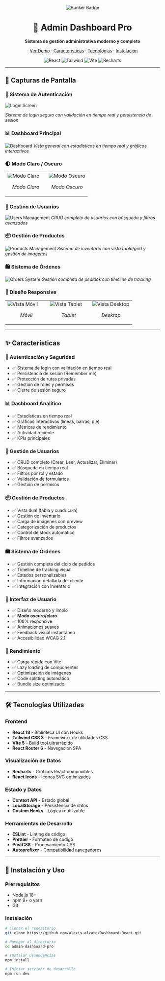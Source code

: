 <p align="center">
  <img src="https://img.shields.io/badge/Creando_desde-el_Búnker-000000?style=for-the-badge&logo=codeberg&logoColor=white" alt="Bunker Badge" />
</p>

<div align="center">
  
  # 🚀 Admin Dashboard Pro
  
  <p align="center">
    <strong>Sistema de gestión administrativa moderno y completo</strong>
  </p>
  
  <p align="center">
    ·
   <a href="https://dashboard-react-kohl.vercel.app/">Ver Demo</a>
    ·
    <a href="#características">Características</a>
    ·
    <a href="#tecnologías">Tecnologías</a>
    ·
    <a href="#instalación">Instalación</a>
  </p>
  
  <p align="center">
    <img src="https://img.shields.io/badge/React-18.2.0-61DAFB?style=for-the-badge&logo=react&logoColor=white" alt="React" />
    <img src="https://img.shields.io/badge/Tailwind_CSS-3.4.0-38B2AC?style=for-the-badge&logo=tailwind-css&logoColor=white" alt="Tailwind" />
    <img src="https://img.shields.io/badge/Vite-5.0.0-646CFF?style=for-the-badge&logo=vite&logoColor=white" alt="Vite" />
    <img src="https://img.shields.io/badge/Recharts-2.10.0-FF6384?style=for-the-badge" alt="Recharts" />
  </p>
</div>

---

## 📸 Capturas de Pantalla

### 🔐 Sistema de Autenticación
![Login Screen](./src/assets/screenshots/login.gif)

*Sistema de login seguro con validación en tiempo real y persistencia de sesión*

### 📊 Dashboard Principal
![Dashboard](./src/assets/screenshots/Dashboardpc.gif)
*Vista general con estadísticas en tiempo real y gráficos interactivos*

### 🌓 Modo Claro / Oscuro
<table>
  <tr>
    <td width="50%">
      <img src="ruta/a/tu/imagen-light-mode.png" alt="Modo Claro" />
      <p align="center"><em>Modo Claro</em></p>
    </td>
    <td width="50%">
      <img src="ruta/a/tu/imagen-dark-mode.png" alt="Modo Oscuro" />
      <p align="center"><em>Modo Oscuro</em></p>
    </td>
  </tr>
</table>

### 👥 Gestión de Usuarios
![Users Management](./src/assets/screenshots/gestionusuarioc.png)
*CRUD completo de usuarios con búsqueda y filtros avanzados*

### 📦 Gestión de Productos
![Products Management](./src/assets/screenshots/productos.png)
*Sistema de inventario con vista tabla/grid y gestión de imágenes*

### 🛍️ Sistema de Órdenes
![Orders System](./src/assets/screenshots/Ordenes.png)
*Gestión completa de pedidos con timeline de tracking*

### 📱 Diseño Responsive
<table>
  <tr>
    <td width="33%">
      <img src="./src/assets/screenshots/movil.png" alt="Vista Móvil" />
      <p align="center"><em>Móvil</em></p>
    </td>
    <td width="33%">
      <img src="ruta/a/tu/imagen-tablet.png" alt="Vista Tablet" />
      <p align="center"><em>Tablet</em></p>
    </td>
    <td width="33%">
      <img src="./src/assets/screenshots/login.gif" alt="Vista Desktop" />
      <p align="center"><em>Desktop</em></p>
    </td>
  </tr>
</table>

---

## ✨ Características

### 🔐 **Autenticación y Seguridad**
- ✅ Sistema de login con validación en tiempo real
- ✅ Persistencia de sesión (Remember me)
- ✅ Protección de rutas privadas
- ✅ Gestión de roles y permisos
- ✅ Cierre de sesión seguro

### 📊 **Dashboard Analítico**
- ✅ Estadísticas en tiempo real
- ✅ Gráficos interactivos (líneas, barras, pie)
- ✅ Métricas de rendimiento
- ✅ Actividad reciente
- ✅ KPIs principales

### 👥 **Gestión de Usuarios**
- ✅ CRUD completo (Crear, Leer, Actualizar, Eliminar)
- ✅ Búsqueda en tiempo real
- ✅ Filtros por rol y estado
- ✅ Validación de formularios
- ✅ Gestión de permisos

### 📦 **Gestión de Productos**
- ✅ Vista dual (tabla y cuadrícula)
- ✅ Gestión de inventario
- ✅ Carga de imágenes con preview
- ✅ Categorización de productos
- ✅ Control de stock automático
- ✅ Filtros avanzados

### 🛍️ **Sistema de Órdenes**
- ✅ Gestión completa del ciclo de pedidos
- ✅ Timeline de tracking visual
- ✅ Estados personalizables
- ✅ Información detallada del cliente
- ✅ Integración con inventario

### 🎨 **Interfaz de Usuario**
- ✅ Diseño moderno y limpio
- ✅ **Modo oscuro/claro**
- ✅ 100% responsive
- ✅ Animaciones suaves
- ✅ Feedback visual instantáneo
- ✅ Accesibilidad WCAG 2.1

### 🚀 **Rendimiento**
- ✅ Carga rápida con Vite
- ✅ Lazy loading de componentes
- ✅ Optimización de imágenes
- ✅ Code splitting automático
- ✅ Bundle size optimizado

---

## 🛠️ Tecnologías Utilizadas

### **Frontend**
- **React 18** - Biblioteca UI con Hooks
- **Tailwind CSS 3** - Framework de utilidades CSS
- **Vite 5** - Build tool ultrarrápido
- **React Router 6** - Navegación SPA

### **Visualización de Datos**
- **Recharts** - Gráficos React componibles
- **React Icons** - Iconos SVG optimizados

### **Estado y Datos**
- **Context API** - Estado global
- **LocalStorage** - Persistencia de datos
- **Custom Hooks** - Lógica reutilizable

### **Herramientas de Desarrollo**
- **ESLint** - Linting de código
- **Prettier** - Formateo de código
- **PostCSS** - Procesamiento CSS
- **Autoprefixer** - Compatibilidad navegadores

---

## 🚀 Instalación y Uso

### **Prerrequisitos**
- Node.js 18+ 
- npm 9+ o yarn
- Git

### **Instalación**

```bash
# Clonar el repositorio
git clone https://github.com/alexis-alzate/Dashboard-React.git

# Navegar al directorio
cd admin-dashboard-pro

# Instalar dependencias
npm install

# Iniciar servidor de desarrollo
npm run dev
